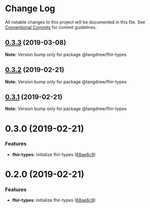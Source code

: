 # Change Log

All notable changes to this project will be documented in this file.
See [Conventional Commits](https://conventionalcommits.org) for commit guidelines.

## [0.3.3](https://github.com/tangdrew/fhir-ts/compare/@tangdrew/fhir-types@0.3.2...@tangdrew/fhir-types@0.3.3) (2019-03-08)

**Note:** Version bump only for package @tangdrew/fhir-types





## [0.3.2](https://github.com/tangdrew/fhir-ts/compare/@tangdrew/fhir-types@0.3.1...@tangdrew/fhir-types@0.3.2) (2019-02-21)

**Note:** Version bump only for package @tangdrew/fhir-types





## [0.3.1](https://github.com/tangdrew/fhir-ts/compare/@tangdrew/fhir-types@0.3.0...@tangdrew/fhir-types@0.3.1) (2019-02-21)

**Note:** Version bump only for package @tangdrew/fhir-types





# 0.3.0 (2019-02-21)


### Features

* **fhir-types:** initialize fhir-types ([68ae6c9](https://github.com/tangdrew/fhir-ts/commit/68ae6c9))





# 0.2.0 (2019-02-21)


### Features

* **fhir-types:** initialize fhir-types ([68ae6c9](https://github.com/tangdrew/fhir-ts/commit/68ae6c9))
